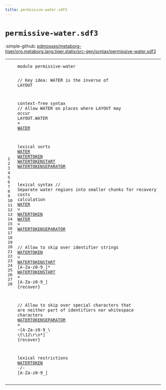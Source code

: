 ```yaml
---
title: permissive-water.sdf3
---
```


# `permissive-water.sdf3`

:simple-github: [pdmosses/metaborg-tiger/org.metaborg.lang.tiger.statix/src-gen/syntax/permissive-water.sdf3]

[pdmosses/metaborg-tiger/org.metaborg.lang.tiger.statix/src-gen/syntax/permissive-water.sdf3]: https://github.com/pdmosses/metaborg-tiger/blob/master/org.metaborg.lang.tiger.statix/src-gen/syntax/permissive-water.sdf3 "The source file on GitHub"

<div class="sdf3"><table class="highlighttable"><tbody><tr><td class="linenos"><div class="linenodiv"><pre><span></span>1
2
3
4
5
6
7
8
9
10
11
12
13
14
15
16
17
18
19
20
21
22
23
24
25
26
27
28
</pre></div></td>
<td class="code"><pre><code><span class="keyword">module</span> <span id="permissive-water_7_23" title="Not referenced locally, nor via imports">permissive-water</span>

<span class="layout">// Key idea: WATER is the inverse of LAYOUT</span>

<span class="keyword">context-free syntax</span>
  <span class="layout">// Allow WATER on places where LAYOUT may occur</span>
  <span class="keyword">LAYOUT</span>.<span class="cons_Constructor">WATER</span> = <a href="#WATER_180_185" id="WATER_157_162" title="Defined at line 10, 17, 18">WATER</a>

<span class="keyword">lexical sorts</span>
  <a href="#WATER_157_162" id="WATER_180_185" title="Referenced at line 7">WATER</a>
  <a href="#WATERTOKEN_717_727" id="WATERTOKEN_188_198" title="Referenced at line 28">WATERTOKEN</a>
  <a href="#WATERTOKENSTART_449_464" id="WATERTOKENSTART_201_216" title="Referenced at line 21">WATERTOKENSTART</a>
  <a href="#WATERTOKENSEPARATOR_365_384" id="WATERTOKENSEPARATOR_219_238" title="Referenced at line 18">WATERTOKENSEPARATOR</a>

<span class="keyword">lexical syntax</span>
  <span class="layout">// Separate water regions into smaller chunks for recovery costs calculation</span>
  <a href="#WATER_157_162" id="WATER_336_341" title="Referenced at line 7">WATER</a> = <a href="#WATERTOKEN_188_198" id="WATERTOKEN_344_354" title="Defined at line 11, 21">WATERTOKEN</a>
  <a href="#WATER_157_162" id="WATER_357_362" title="Referenced at line 7">WATER</a> = <a href="#WATERTOKENSEPARATOR_219_238" id="WATERTOKENSEPARATOR_365_384" title="Defined at line 13, 25">WATERTOKENSEPARATOR</a>

  <span class="layout">// Allow to skip over identifier strings</span>
  <a href="#WATERTOKEN_717_727" id="WATERTOKEN_431_441" title="Referenced at line 28">WATERTOKEN</a>      = <a href="#WATERTOKENSTART_201_216" id="WATERTOKENSTART_449_464" title="Defined at line 12, 22">WATERTOKENSTART</a> [<span class="cons_Regular">A</span>-<span class="cons_Regular">Z</span><span class="cons_Regular">a</span>-<span class="cons_Regular">z</span><span class="cons_Regular">0</span>-<span class="cons_Regular">9</span>\_]*
  <a href="#WATERTOKENSTART_449_464" id="WATERTOKENSTART_482_497" title="Referenced at line 21">WATERTOKENSTART</a> = [<span class="cons_Regular">A</span>-<span class="cons_Regular">Z</span><span class="cons_Regular">a</span>-<span class="cons_Regular">z</span><span class="cons_Regular">0</span>-<span class="cons_Regular">9</span>\_] {<span class="keyword">recover</span>}

  <span class="layout">// Allow to skip over special characters that are neither part of identifiers nor whitespace characters</span>
  <a href="#WATERTOKENSEPARATOR_365_384" id="WATERTOKENSEPARATOR_633_652" title="Referenced at line 18">WATERTOKENSEPARATOR</a> = ~[<span class="cons_Regular">A</span>-<span class="cons_Regular">Z</span><span class="cons_Regular">a</span>-<span class="cons_Regular">z</span><span class="cons_Regular">0</span>-<span class="cons_Regular">9</span>\_\ \t<span class="cons_Decimal">\12</span>\r\n\*] {<span class="keyword">recover</span>}

<span class="keyword">lexical restrictions</span>
  <a href="#WATERTOKEN_188_198" id="WATERTOKEN_717_727" title="Defined at line 11, 21">WATERTOKEN</a> -/- [<span class="cons_Regular">A</span>-<span class="cons_Regular">Z</span><span class="cons_Regular">a</span>-<span class="cons_Regular">z</span><span class="cons_Regular">0</span>-<span class="cons_Regular">9</span>\_]
</code></pre></td></tr></tbody></table></div>